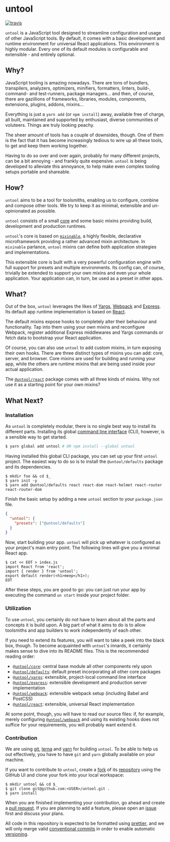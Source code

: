 # untool

[![travis](https://img.shields.io/travis/untool/untool/master.svg)](https://travis-ci.org/untool/untool)

`untool` is a JavaScript tool designed to streamline configuration and usage of other JavaScript tools. By default, it comes with a basic development and runtime environment for universal React applications. This environment is highly modular. Every one of its default modules is configurable and extensible - and entirely optional.

## Why?

JavaScript tooling is amazing nowadays. There are tons of bundlers, transpilers, analyzers, optimizers, minifiers, formatters, linters, build-, command- and test-runners, package managers... and then, of course, there are gazillions of frameworks, libraries, modules, components, extensions, plugins, addons, mixins...

Everything is just a `yarn add` (or `npm install`) away, available free of charge, all built, maintained and supported by enthusiast, diverse communities of voluteers. Things are truly looking peachy.

The sheer amount of tools has a couple of downsides, though. One of them is the fact that it has become increasingly tedious to wire up all these tools, to get and keep them working together.

Having to do so over and over again, probably for many different projects, can be a bit annoying - and frankly quite expensive. `untool` is being developed to alleviate this annoyance, to help make even complex tooling setups portable and shareable.

## How?

`untool` aims to be a tool for toolsmiths, enabling us to configure, combine and compose other tools. We try to keep it as minimal, extensible and un-opinionated as possible.

`untool` consists of a small [core](https://github.com/untool/untool/tree/master/packages/core) and some basic mixins providing build, development and production runtimes.

`untool`'s core is based on [`mixinable`](https://github.com/untool/mixinable), a highly flexible, declarative microframework providing a rather advanced mixin architecture. In `mixinable` parlance, `untool` mixins can define both application strategies and implementations.

This extensible core is built with a very powerful configuration engine with full support for presets and multiple environments. Its config can, of course, trivially be extended to support your own mixins and even your whole application. Your application can, in turn, be used as a preset in other apps.

## What?

Out of the box, `untool` leverages the likes of [Yargs](http://yargs.js.org), [Webpack](https://webpack.js.org) and [Express](https://expressjs.com). Its default app runtime implementation is based on [React](https://reactjs.org).

The default mixins expose hooks to completely alter their behaviour and functionality. Tap into them using your own mixins and reconfigure Webpack, register additional Express middlewares and Yargs commands or fetch data to bootstrap your React application.

Of course, you can also use `untool` to add custom mixins, in turn exposing their own hooks. There are three distinct types of mixins you can add: core, server, and browser. Core mixins are used for building and running your app, while the others are runtime mixins that are being used inside your actual application.

The [`@untool/react`](https://github.com/untool/untool/tree/master/packages/react) package comes with all three kinds of mixins. Why not use it as a starting point for your own mixins?

## What Next?

### Installation

As `untool` is completely modular, there is no single best way to install its different parts. Installing its global [command line interface](https://github.com/untool/untool/blob/master/packages/cli/README.md) (CLI), however, is a sensible way to get started.

```bash
$ yarn global add untool # OR npm install --global untool
```

Having installed this global CLI package, you can set up your first `untool` project. The easiest way to do so is to install the `@untool/defaults` package and its dependencies.

```text
$ mkdir foo && cd $_
$ yarn init -y
$ yarn add @untool/defaults react react-dom react-helmet react-router react-router-dom
```

Finish the basic setup by adding a new `untool` section to your `package.json` file.

```json
{
  "untool": {
    "presets": ["@untool/defaults"]
  }
}
```

Now, start building your app. `untool` will pick up whatever is configured as your project's main entry point. The following lines will give you a minimal React app.

```text
$ cat << EOT > index.js
import React from 'react';
import { render } from 'untool';
export default render(<h1>meep</h1>);
EOT
```

After these steps, you are good to go: you can just run your app by executing the command `un start` inside your project folder.

### Utilization

To use `untool`, you certainly do not have to learn about all the parts and concepts it is build upon. A big part of what it aims to do is to allow toolsmiths and app builders to work independently of each other.

If you need to extend its features, you will want to take a peek into the black box, though. To become acquainted with `untool`'s innards, it certainly makes sense to dive into its README files. This is the recommended reading order:

* [`@untool/core`](https://github.com/untool/untool/blob/master/packages/core/README.md): central base module all other components rely upon
* [`@untool/defaults`](https://github.com/untool/untool/blob/master/packages/defaults/README.md): default preset incorporating all other core packages
* [`@untool/yargs`](https://github.com/untool/untool/blob/master/packages/yargs/README.md): extensible, project-local command line interface
* [`@untool/express`](https://github.com/untool/untool/blob/master/packages/express/README.md): extensible development and production server implementation
* [`@untool/webpack`](https://github.com/untool/untool/blob/master/packages/webpack/README.md): extensible webpack setup (including Babel and PostCSS)
* [`@untool/react`](https://github.com/untool/untool/blob/master/packages/react/README.md): extensible, universal React implementation

At some point, though, you will have to read our source files: if, for example, merely configuring [`@untool/webpack`](https://github.com/untool/untool/blob/master/packages/webpack/README.md) and using its existing hooks does not suffice for your requirements, you will probably want extend it.

### Contribution

We are using [git](https://git-scm.com), [lerna](https://lernajs.io) and [yarn](https://yarnpkg.com/en/) for building `untool`. To be able to help us out effectively, you have to have `git` and `yarn` globally available on your machine.

If you want to contribute to `untool`, create a [fork](https://help.github.com/articles/about-forks/) of its [repository](https://github.com/untool/untool/fork) using the GitHub UI and clone your fork into your local workspace:

```text
$ mkdir untool && cd $_
$ git clone git@github.com:<USER>/untool.git .
$ yarn install
```

When you are finished implementing your contribution, go ahead and create a [pull request](https://help.github.com/articles/creating-a-pull-request/). If you are planning to add a feature, please open an [issue](https://github.com/untool/untool/issues/new) first and discuss your plans.

All code in this repository is expected to be formatted using [prettier](https://prettier.io), and we will only merge valid [conventional commits](https://conventionalcommits.org) in order to enable automatic [versioning](https://semver.org).
